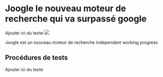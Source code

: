 # Joogle le nouveau moteur de recherche qui va surpassé google


Ajouter ici du texte
![](https://joogle-csi4107.herokuapp.com/static/img/googlelogo.png)

Joogle est un nouveau moteur de recherche indépendant 
working progress

## Procédures de tests

Ajouter ici du texte


